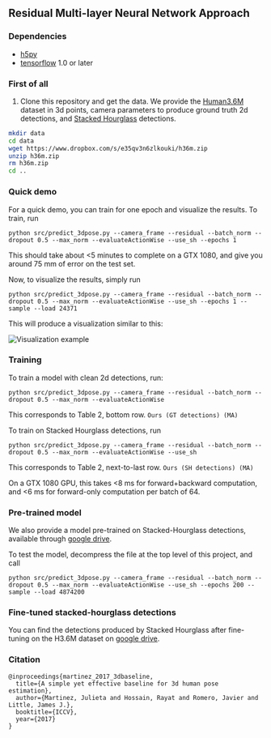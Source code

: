 ## Residual Multi-layer Neural Network Approach





### Dependencies

* [h5py](http://www.h5py.org/)
* [tensorflow](https://www.tensorflow.org/) 1.0 or later

### First of all
1. Clone this repository and get the data. We provide the [Human3.6M](http://vision.imar.ro/human3.6m/description.php) dataset in 3d points, camera parameters to produce ground truth 2d detections, and [Stacked Hourglass](https://github.com/anewell/pose-hg-demo) detections.

```bash
mkdir data
cd data
wget https://www.dropbox.com/s/e35qv3n6zlkouki/h36m.zip
unzip h36m.zip
rm h36m.zip
cd ..
```

### Quick demo

For a quick demo, you can train for one epoch and visualize the results. To train, run

`python src/predict_3dpose.py --camera_frame --residual --batch_norm --dropout 0.5 --max_norm --evaluateActionWise --use_sh --epochs 1`

This should take about <5 minutes to complete on a GTX 1080, and give you around 75 mm of error on the test set.

Now, to visualize the results, simply run

`python src/predict_3dpose.py --camera_frame --residual --batch_norm --dropout 0.5 --max_norm --evaluateActionWise --use_sh --epochs 1 --sample --load 24371`

This will produce a visualization similar to this:

![Visualization example](/imgs/experiment.png?raw=1)

### Training

To train a model with clean 2d detections, run:

<!-- `python src/predict_3dpose.py --camera_frame --residual` -->
`python src/predict_3dpose.py --camera_frame --residual --batch_norm --dropout 0.5 --max_norm --evaluateActionWise`

This corresponds to Table 2, bottom row. `Ours (GT detections) (MA)`

To train on Stacked Hourglass detections, run

`python src/predict_3dpose.py --camera_frame --residual --batch_norm --dropout 0.5 --max_norm --evaluateActionWise --use_sh`

This corresponds to Table 2, next-to-last row. `Ours (SH detections) (MA)`

On a GTX 1080 GPU, this takes <8 ms for forward+backward computation, and
<6 ms for forward-only computation per batch of 64.

### Pre-trained model

We also provide a model pre-trained on Stacked-Hourglass detections, available through [google drive](https://drive.google.com/file/d/0BxWzojlLp259MF9qSFpiVjl0cU0/view?usp=sharing).

To test the model, decompress the file at the top level of this project, and call

`python src/predict_3dpose.py --camera_frame --residual --batch_norm --dropout 0.5 --max_norm --evaluateActionWise --use_sh --epochs 200 --sample --load 4874200`

### Fine-tuned stacked-hourglass detections

You can find the detections produced by Stacked Hourglass after fine-tuning on the H3.6M dataset on [google drive](https://drive.google.com/open?id=0BxWzojlLp259S2FuUXJ6aUNxZkE).

### Citation


```
@inproceedings{martinez_2017_3dbaseline,
  title={A simple yet effective baseline for 3d human pose estimation},
  author={Martinez, Julieta and Hossain, Rayat and Romero, Javier and Little, James J.},
  booktitle={ICCV},
  year={2017}
}
```


